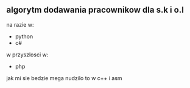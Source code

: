 ## algorytm dodawania pracownikow dla s.k i o.l
na razie w:
- python 
- c#

w przyszlosci w:
- php

jak mi sie bedzie mega nudzilo to w c++ i asm
